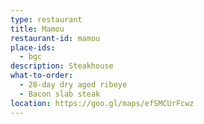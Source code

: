 ```yaml
---
type: restaurant
title: Mamou
restaurant-id: mamou 
place-ids:
  - bgc 
description: Steakhouse
what-to-order:
  - 28-day dry aged ribeye
  - Bacon slab steak
location: https://goo.gl/maps/efSMCUrFcwz
---
```

